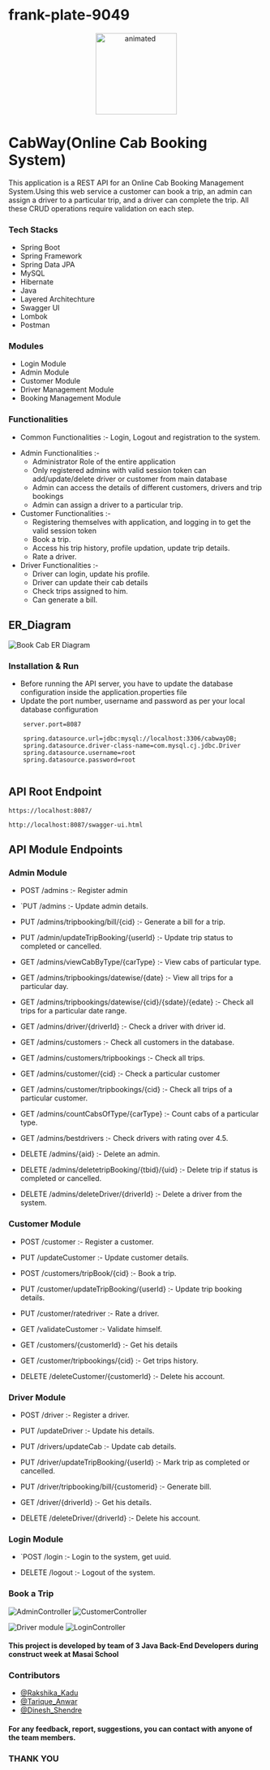 # frank-plate-9049
<p align="center">
  <img src="https://user-images.githubusercontent.com/105484277/208636032-ae5be720-bb0b-4fad-ad3a-4f5aaf56001e.png" width="160" alt="animated" />
</p>
  
 #  CabWay(Online Cab Booking System)
This application is a REST API for an Online Cab Booking Management System.Using this web service a customer can book a trip, an admin can assign a driver to a particular trip, and a driver can complete the trip. All these CRUD operations require validation on each step.




### Tech Stacks

- Spring Boot 
- Spring Framework
- Spring Data JPA 
- MySQL 
- Hibernate
- Java
- Layered Architechture
- Swagger UI
- Lombok
- Postman


### Modules
-  Login Module
-	Admin Module
-	Customer Module
-	Driver Management Module
-	Booking Management Module

### Functionalities
- Common Functionalities :- Login, Logout and registration to the system.
* Admin Functionalities :-
    * Administrator Role of the entire application
    * Only registered admins with valid session token can add/update/delete driver or customer from main database
    * Admin can access the details of different customers, drivers and trip bookings
    * Admin can assign a driver to a particular trip.
* Customer Functionalities :-
    * Registering themselves with application, and logging in to get the valid session token
    * Book a trip.
    * Access his trip history, profile updation, update trip details.
    * Rate a driver.    
* Driver Functionalities :-
    * Driver can login, update his profile.
    * Driver can update their cab details
    * Check trips assigned to him.
    * Can generate a bill.

##   ER_Diagram                                            
![Book Cab ER Diagram](https://user-images.githubusercontent.com/105484277/208635652-24755177-0a30-4601-9eb4-e934d45f2b8d.png)

### Installation & Run
- Before running the API server, you have to update the database configuration inside the application.properties file
- Update the port number, username and password as per your local database configuration
````
    server.port=8087

    spring.datasource.url=jdbc:mysql://localhost:3306/cabwayDB;
    spring.datasource.driver-class-name=com.mysql.cj.jdbc.Driver
    spring.datasource.username=root
    spring.datasource.password=root
    
````
## API Root Endpoint

`https://localhost:8087/`

`http://localhost:8087/swagger-ui.html`


## API Module Endpoints

### Admin Module

* POST /admins :- Register admin

* `PUT /admins :- Update admin details.

* PUT /admins/tripbooking/bill/{cid} :- Generate a bill for a trip.

* PUT /admin/updateTripBooking/{userId} :- Update trip status to completed or cancelled.

* GET /admins/viewCabByType/{carType} :- View cabs of particular type.

* GET /admins/tripbookings/datewise/{date} :- View all trips for a particular day.

* GET /admins/tripbookings/datewise/{cid}/{sdate}/{edate} :- Check all trips for a particular date range.

* GET /admins/driver/{driverId} :- Check a driver with driver id.

* GET /admins/customers :- Check all customers in the database.

* GET /admins/customers/tripbookings :- Check all trips.

* GET /admins/customer/{cid} :- Check a particular customer

* GET /admins/customer/tripbookings/{cid} :- Check all trips of a particular customer.

* GET /admins/countCabsOfType/{carType} :- Count cabs of a particular type.

* GET /admins/bestdrivers :- Check drivers with rating over 4.5.

* DELETE /admins/{aid} :- Delete an admin.

* DELETE /admins/deletetripBooking/{tbid}/{uid} :- Delete trip if status is completed or cancelled.

* DELETE /admins/deleteDriver/{driverId} :- Delete a driver from the system.


### Customer Module

* POST /customer :- Register a customer.

* PUT /updateCustomer :- Update customer details.

* POST /customers/tripBook/{cid} :- Book a trip.

* PUT /customer/updateTripBooking/{userId} :- Update trip booking details.

* PUT /customer/ratedriver :- Rate a driver.

* GET /validateCustomer :- Validate himself.

* GET /customers/{customerId} :- Get his details

* GET /customer/tripbookings/{cid} :- Get trips history.

* DELETE /deleteCustomer/{customerId} :- Delete his account.


### Driver Module

* POST /driver :- Register a driver.

* PUT /updateDriver :- Update his details.

* PUT /drivers/updateCab :- Update cab details.

* PUT /driver/updateTripBooking/{userId} :- Mark trip as completed or cancelled.

* PUT /driver/tripbooking/bill/{customerid} :- Generate bill.

* GET /driver/{driverId} :- Get his details.

* DELETE /deleteDriver/{driverId} :- Delete his account.

### Login Module

* `POST /login :- Login to the system, get uuid.

* DELETE /logout :- Logout of the system.

### Book a Trip
![AdminController](https://user-images.githubusercontent.com/105484277/208647381-d6f6af91-8383-48fb-a767-1a305faf6361.PNG)
![CustomerController](https://user-images.githubusercontent.com/105484277/208647398-c0e92499-12d3-4f45-8b67-ecde97899e1d.PNG)

![Driver module](https://user-images.githubusercontent.com/105484277/208647508-aa602de8-65ae-4e6b-a8b9-2fd99d8a3262.PNG)
![LoginController](https://user-images.githubusercontent.com/105484277/208647531-d6ebed0f-c846-4132-bb7f-27582d6f42f6.PNG)



#### This project is developed by team of 3 Java Back-End Developers during construct week at Masai School
### Contributors

- [@Rakshika_Kadu](https://github.com/Rakshikakadu)
- [@Tarique_Anwar](https://github.com/tarique076)
- [@Dinesh_Shendre](https://github.com/dyshendre)
#### For any feedback, report, suggestions, you can contact with anyone of the team members.
### THANK YOU
